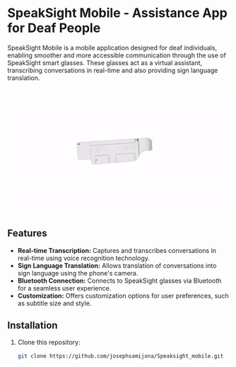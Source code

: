 # SpeakSight Mobile - Assistance App for Deaf People

SpeakSight Mobile is a mobile application designed for deaf individuals, enabling smoother and more accessible communication through the use of SpeakSight smart glasses. These glasses act as a virtual assistant, transcribing conversations in real-time and also providing sign language translation.

![SpeakSight Mobile Demo](speasksight_mobileapp/demo/speaksight_demo.gif)

## Features

- **Real-time Transcription:** Captures and transcribes conversations in real-time using voice recognition technology.
- **Sign Language Translation:** Allows translation of conversations into sign language using the phone's camera.
- **Bluetooth Connection:** Connects to SpeakSight glasses via Bluetooth for a seamless user experience.
- **Customization:** Offers customization options for user preferences, such as subtitle size and style.

## Installation

1. Clone this repository:
   ```bash
   git clone https://github.com/josephsamijona/Speaksight_mobile.git

